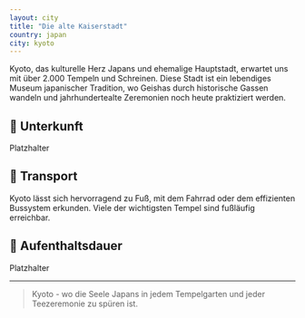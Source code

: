```yaml
---
layout: city
title: "Die alte Kaiserstadt"
country: japan
city: kyoto
---
```


Kyoto, das kulturelle Herz Japans und ehemalige Hauptstadt, erwartet uns mit über 2.000 Tempeln und Schreinen. Diese Stadt ist ein lebendiges Museum japanischer Tradition, wo Geishas durch historische Gassen wandeln und jahrhundertealte Zeremonien noch heute praktiziert werden.

## 🏨 Unterkunft

Platzhalter

## 🚗 Transport

Kyoto lässt sich hervorragend zu Fuß, mit dem Fahrrad oder dem effizienten Bussystem erkunden. Viele der wichtigsten Tempel sind fußläufig erreichbar.

## 📅 Aufenthaltsdauer

Platzhalter

---

> Kyoto - wo die Seele Japans in jedem Tempelgarten und jeder Teezeremonie zu spüren ist.